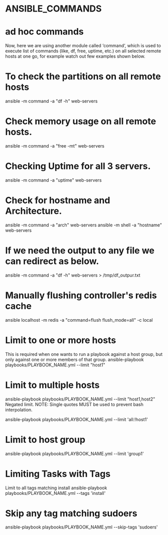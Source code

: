 # ANSIBLE_COMMANDS

# ad hoc commands
Now, here we are using another module called ‘command‘, which is used to execute list of commands (like, df, free, uptime, etc.) 
on all selected remote hosts at one go, for example watch out few examples shown below.

# To check the partitions on all remote hosts
 ansible -m command -a "df -h" web-servers

#  Check memory usage on all remote hosts.
 ansible -m command -a "free -mt" web-servers

#  Checking Uptime for all 3 servers.
 ansible -m command -a "uptime" web-servers

# Check for hostname and Architecture.

 ansible -m command -a "arch" web-servers
 ansible -m shell -a "hostname" web-servers

#  If we need the output to any file we can redirect as below.
  ansible -m command -a "df -h" web-servers > /tmp/df_outpur.txt

# Manually flushing controller's redis cache
ansible localhost -m redis -a "command=flush flush_mode=all" -c local

# Limit to one or more hosts
 This is required when one wants to run a playbook against a host group, but only against one or more members of that group.
ansible-playbook playbooks/PLAYBOOK_NAME.yml --limit "host1"

# Limit to multiple hosts
ansible-playbook playbooks/PLAYBOOK_NAME.yml --limit "host1,host2"
Negated limit. NOTE: Single quotes MUST be used to prevent bash interpolation.

ansible-playbook playbooks/PLAYBOOK_NAME.yml --limit 'all:!host1'
# Limit to host group
ansible-playbook playbooks/PLAYBOOK_NAME.yml --limit 'group1'

# Limiting Tasks with Tags
Limit to all tags matching install
ansible-playbook playbooks/PLAYBOOK_NAME.yml --tags 'install'

# Skip any tag matching sudoers
ansible-playbook playbooks/PLAYBOOK_NAME.yml --skip-tags 'sudoers'
